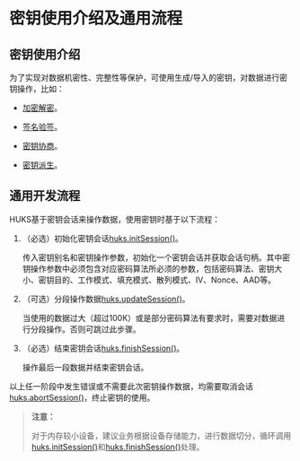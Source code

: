 # 密钥使用介绍及通用流程

## 密钥使用介绍

为了实现对数据机密性、完整性等保护，可使用生成/导入的密钥，对数据进行密钥操作，比如：

- [加密解密](./cj-huks-encryption-decryption-overview.md)。

- [签名验签](./cj-huks-signing-signature-verification-overview.md)。

- [密钥协商](./cj-huks-key-agreement-overview.md)。

- [密钥派生](./cj-huks-key-derivation-overview.md)。

## 通用开发流程

HUKS基于密钥会话来操作数据，使用密钥时基于以下流程：

1. （必选）初始化密钥会话[huks.initSession()](../../../../API_Reference/source_zh_cn/UniversalKeystoreKit/cj-apis-security_huks.md#func-initsessionstring-huksoptions)。

    传入密钥别名和密钥操作参数，初始化一个密钥会话并获取会话句柄。其中密钥操作参数中必须包含对应密码算法所必须的参数，包括密码算法、密钥大小、密钥目的、工作模式、填充模式、散列模式、IV、Nonce、AAD等。

2. （可选）分段操作数据[huks.updateSession()](../../../../API_Reference/source_zh_cn/UniversalKeystoreKit/cj-apis-security_huks.md#func-updatesessionhukshandleid-huksoptions-bytes)。

    当使用的数据过大（超过100K）或是部分密码算法有要求时，需要对数据进行分段操作。否则可跳过此步骤。

3. （必选）结束密钥会话[huks.finishSession()](../../../../API_Reference/source_zh_cn/UniversalKeystoreKit/cj-apis-security_huks.md#func-finishsessionhukshandleid-huksoptions-bytes)。

    操作最后一段数据并结束密钥会话。

以上任一阶段中发生错误或不需要此次密钥操作数据，均需要取消会话[huks.abortSession()](../../../../API_Reference/source_zh_cn/UniversalKeystoreKit/cj-apis-security_huks.md#func-abortsessionhukshandleid-huksoptions)，终止密钥的使用。

> **注意：**
>
> 对于内存较小设备，建议业务根据设备存储能力，进行数据切分，循环调用[huks.initSession()](../../../../API_Reference/source_zh_cn/UniversalKeystoreKit/cj-apis-security_huks.md#func-initsessionstring-huksoptions)和[huks.finishSession()](../../../../API_Reference/source_zh_cn/UniversalKeystoreKit/cj-apis-security_huks.md#func-finishsessionhukshandleid-huksoptions-bytes)处理。
